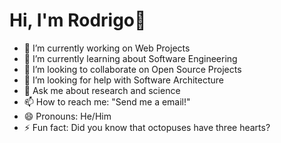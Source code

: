 # Hi, I'm Rodrigo👋

- 🔭 I’m currently working on Web Projects
- 🌱 I’m currently learning about Software Engineering
- 👯 I’m looking to collaborate on Open Source Projects
- 🤔 I’m looking for help with Software Architecture 
- 💬 Ask me about research and science
- 📫 How to reach me: "Send me a email!"
- 😄 Pronouns: He/Him
- ⚡ Fun fact: Did you know that octopuses have three hearts?
